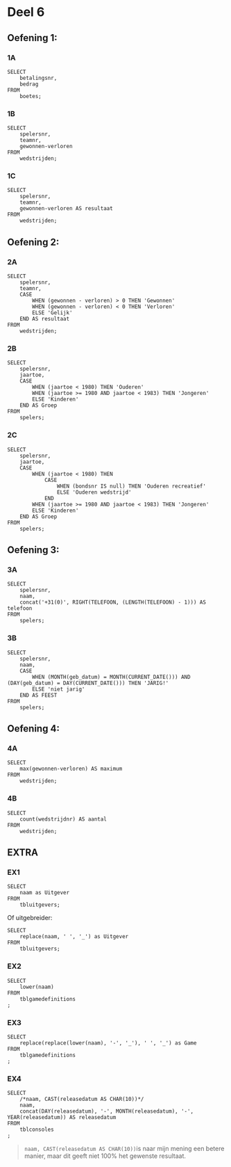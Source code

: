 # Deel 6
## Oefening 1:
### 1A
```
SELECT 
    betalingsnr, 
    bedrag 
FROM 
    boetes;
```
### 1B
```
SELECT 
    spelersnr, 
    teamnr, 
    gewonnen-verloren
FROM 
    wedstrijden;
```
### 1C
```
SELECT 
    spelersnr,
    teamnr, 
    gewonnen-verloren AS resultaat
FROM 
    wedstrijden;
```
## Oefening 2:
### 2A
```
SELECT 
    spelersnr, 
    teamnr,
    CASE
        WHEN (gewonnen - verloren) > 0 THEN 'Gewonnen'
        WHEN (gewonnen - verloren) < 0 THEN 'Verloren'
        ELSE 'Gelijk'
    END AS resultaat
FROM 
    wedstrijden;
```
### 2B
```
SELECT 
    spelersnr,
    jaartoe,
    CASE
        WHEN (jaartoe < 1980) THEN 'Ouderen'
        WHEN (jaartoe >= 1980 AND jaartoe < 1983) THEN 'Jongeren'
        ELSE 'Kinderen'
    END AS Groep
FROM 
    spelers;
```
### 2C
```
SELECT 
    spelersnr,
    jaartoe,
    CASE
        WHEN (jaartoe < 1980) THEN
            CASE
                WHEN (bondsnr IS null) THEN 'Ouderen recreatief'
                ELSE 'Ouderen wedstrijd'
            END
        WHEN (jaartoe >= 1980 AND jaartoe < 1983) THEN 'Jongeren'
        ELSE 'Kinderen'
    END AS Groep
FROM 
    spelers;
```
## Oefening 3:
### 3A
```
SELECT
    spelersnr,
    naam,
    concat('+31(0)', RIGHT(TELEFOON, (LENGTH(TELEFOON) - 1))) AS telefoon
FROM
    spelers;
```
### 3B
```
SELECT
    spelersnr,
    naam,
    CASE
        WHEN (MONTH(geb_datum) = MONTH(CURRENT_DATE())) AND (DAY(geb_datum) = DAY(CURRENT_DATE())) THEN 'JARIG!'
        ELSE 'niet jarig'
    END AS FEEST
FROM 
    spelers;
```
## Oefening 4:
### 4A
```
SELECT 
    max(gewonnen-verloren) AS maximum
FROM 
    wedstrijden;
```
### 4B
```
SELECT 
    count(wedstrijdnr) AS aantal
FROM 
    wedstrijden;
```
## EXTRA
### EX1
```
SELECT 
    naam as Uitgever
FROM 
    tbluitgevers;
```
Of uitgebreider:
```
SELECT 
    replace(naam, ' ', '_') as Uitgever
FROM 
    tbluitgevers;
```
### EX2
```
SELECT 
    lower(naam)
FROM 
    tblgamedefinitions
;
```
### EX3
```
SELECT 
    replace(replace(lower(naam), '-', '_'), ' ', '_') as Game
FROM 
    tblgamedefinitions
;
```
### EX4
```
SELECT
    /*naam, CAST(releasedatum AS CHAR(10))*/
    naam,
    concat(DAY(releasedatum), '-', MONTH(releasedatum), '-', YEAR(releasedatum)) AS releasedatum
FROM 
    tblconsoles
;
```
> `naam, CAST(releasedatum AS CHAR(10))`is naar mijn mening een betere manier, maar dit geeft niet 100% het gewenste resultaat.
